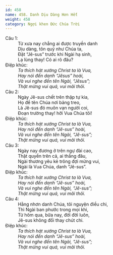 ```yaml
---
id: 458
name: 458. Danh Dịu Dàng Hơn Hết
weight: 458
category: Ngợi khen Đức Chúa Trời
---
```

<dl><dt>Câu 1:</dt><dd data-verse="1">Từ xưa nay chẳng ai được truyền danh <br/>Dịu dàng, tôn quý như Chúa ta, <br/>Đặt “Jê-sus” trước khi Ngài hạ sinh, <br/>Lạ lùng thay! Có ai rõ đâu? </dd><dt>Điệp khúc:</dt><dd data-chorus="1"><em>Ta thích hát xướng Christ ta là Vua, <br/>Hay nói đến danh “Jêsus” hoài, <br/> Và vui nghe đến tên Ngài, “Jêsus”; <br/>Thật mừng vui quá, vui mãi thôi. </em></dd><dt>Câu 2:</dt><dd data-verse="2">Ngày Jê-sus chết trên thập tự kia, <br/>Họ đề tên Chúa nơi bảng treo, <br/>Là Jê-sus đó muôn vạn người coi, <br/>Đoạn trường thay! hỡi Vua Chúa tôi! </dd><dt>Điệp khúc:</dt><dd data-chorus="1"><em>Ta thích hát xướng Christ ta là Vua, <br/>Hay nói đến danh “Jê-sus” hoài, <br/>Và vui nghe đến tên Ngài, “Jê-sus”; <br/>Thật mừng vui quá, vui mãi thôi. </em></dd><dt>Câu 3:</dt><dd data-verse="3">Ngày nay đương ở trên ngự đài cao, <br/>Thật quyền trên cả, ai thắng đâu, <br/>Ngài thương yêu kẻ trông đợi mừng vui, <br/>Ngài là Vua Chúa, danh “Jê-sus”. </dd><dt>Điệp khúc:</dt><dd data-chorus="1"><em>Ta thích hát xướng Christ ta là Vua, <br/>Hay nói đến danh “Jê-sus” hoài, <br/>Và vui nghe đến tên Ngài, “Jê-sus”; <br/>Thật mừng vui quá, vui mãi thôi. </em></dd><dt>Câu 4:</dt><dd data-verse="4">Hằng nhơn danh Chúa, tôi nguyện điều chi, <br/>Thì Ngài ban phước trong mọi khi, <br/>Từ hôm qua, bữa nay, đời đời luôn, <br/>Jê-sus không đổi thay chút chi. </dd><dt>Điệp khúc:</dt><dd data-chorus="1"><em>Ta thích hát xướng Christ ta là Vua, <br/>Hay nói đến danh “Jê-sus” hoài, <br/>Và vui nghe đến tên Ngài, “Jê-sus”; <br/>Thật mừng vui quá, vui mãi thôi. </em></dd></dl>
